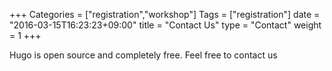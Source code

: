 +++
Categories = ["registration","workshop"]
Tags = ["registration"]
date = "2016-03-15T16:23:23+09:00"
title = "Contact Us"
type = "Contact"
weight = 1
+++

Hugo is open source and completely free. Feel free to contact us
